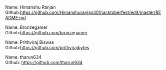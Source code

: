 Name: Himanshu Ranjan<br/>
Github:https://github.com/Himanshuranjan30/hacktoberfest/edit/master/README.md</br>

Name: Bronzegamer<br/>
Github:https://github.com/bronzegamer</br>

Name: Prithviraj Biswas<br/>
Github:https://github.com/prithvirajbytes</br>

Name: tharun634<br/>
Github: https://github.com/tharun634</br>
